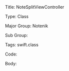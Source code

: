 Title:  NoteSplitViewController

Type:   Class

Major Group: Notenik

Sub Group:   

Tags:   swift.class

Code:



Body:


